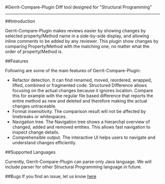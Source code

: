 #Gerrit-Compare-Plugin
Diff tool designed for "Structural Programming"

-------------------------

##Introduction

Gerrit-Compare-Plugin makes reviews easier by showing changes by selected property/Method name in a side-by-side display, and allowing inline comments to be added by any reviewer. This plugin show changes by comparing Property/Method with the matching one, no matter what the order of property/Method is.


##Features

Following are some of the main features of Gerrit-Compare-Plugin:

- Refactor detection. It can find renamed, moved, reordered, wrapped, lifted, combined or fragmented code. Structured Difference allows focusing on the actual changes because it ignores location. Compare this for example with the regular file based difference that reports the entire method as new and deleted and therefore making the actual changes untraceable.
- Format insensitivity. The comparison result will not be affected by linebreaks or whitespaces.
- Navigation tree. The Navigation tree shows a hierarchal overview of changed, added and removed entities. This allows fast navigation to inspect change details.
- Comprehensible output. The interactive UI helps users to navigate and understand changes efficiently.


##Supported Languages

Currently, Gerrit-Compare-Plugin can parse only Java language. We will include parser for other Structural Programming language in future.


##Bugs
If you find an issue, let us know [here](https://github.com/sans-sense/GerritStructuralComparatorPlugin/issues?page=1&state=open) 
